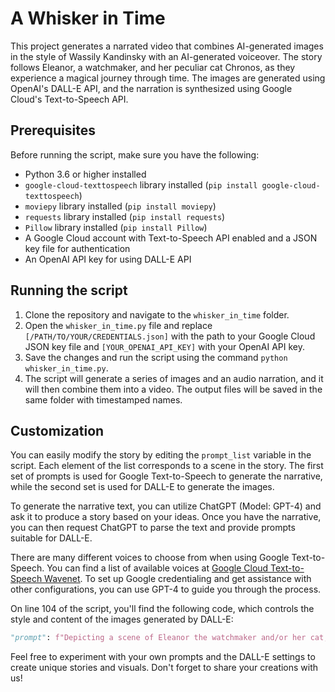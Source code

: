 # A Whisker in Time

This project generates a narrated video that combines AI-generated images in the style of Wassily Kandinsky with an AI-generated voiceover. The story follows Eleanor, a watchmaker, and her peculiar cat Chronos, as they experience a magical journey through time. The images are generated using OpenAI's DALL-E API, and the narration is synthesized using Google Cloud's Text-to-Speech API.

## Prerequisites

Before running the script, make sure you have the following:

- Python 3.6 or higher installed
- `google-cloud-texttospeech` library installed (`pip install google-cloud-texttospeech`)
- `moviepy` library installed (`pip install moviepy`)
- `requests` library installed (`pip install requests`)
- `Pillow` library installed (`pip install Pillow`)
- A Google Cloud account with Text-to-Speech API enabled and a JSON key file for authentication
- An OpenAI API key for using DALL-E API

## Running the script

1. Clone the repository and navigate to the `whisker_in_time` folder.
2. Open the `whisker_in_time.py` file and replace `[/PATH/TO/YOUR/CREDENTIALS.json]` with the path to your Google Cloud JSON key file and `[YOUR_OPENAI_API_KEY]` with your OpenAI API key.
3. Save the changes and run the script using the command `python whisker_in_time.py`.
4. The script will generate a series of images and an audio narration, and it will then combine them into a video. The output files will be saved in the same folder with timestamped names.

## Customization

You can easily modify the story by editing the `prompt_list` variable in the script. Each element of the list corresponds to a scene in the story. The first set of prompts is used for Google Text-to-Speech to generate the narrative, while the second set is used for DALL-E to generate the images.


To generate the narrative text, you can utilize ChatGPT (Model: GPT-4) and ask it to produce a story based on your ideas. Once you have the narrative, you can then request ChatGPT to parse the text and provide prompts suitable for DALL-E.

There are many different voices to choose from when using Google Text-to-Speech. You can find a list of available voices at [Google Cloud Text-to-Speech Wavenet](https://cloud.google.com/text-to-speech/docs/wavenet). To set up Google credentialing and get assistance with other configurations, you can use GPT-4 to guide you through the process.

On line 104 of the script, you'll find the following code, which controls the style and content of the images generated by DALL-E:

```python
"prompt": f"Depicting a scene of Eleanor the watchmaker and/or her cat, in the style Wassily Kandinsky: {prompt}",
```
Feel free to experiment with your own prompts and the DALL-E settings to create unique stories and visuals. Don't forget to share your creations with us!
